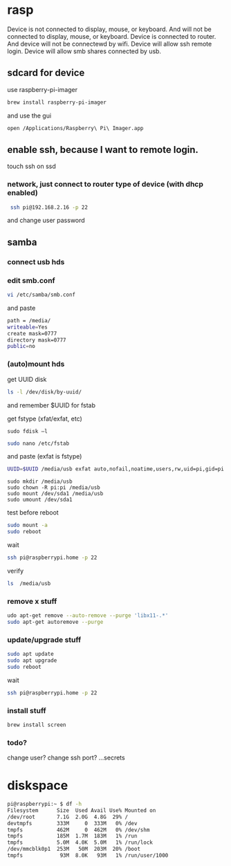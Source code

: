 # rasp

Device is not connected to display, mouse, or keyboard. 
And will not be connected to display, mouse, or keyboard. 
Device is connected to router. 
And device will not be connectewd by wifi.
Device will allow ssh remote login.
Device will allow smb shares connected by usb.
  


## sdcard for device

use raspberry-pi-imager

```bash
brew install raspberry-pi-imager
```

and use the gui

```bash
open /Applications/Raspberry\ Pi\ Imager.app
```

## enable ssh, because I want to remote login. 

touch ssh on ssd

### network, just connect to router type of device (with dhcp enabled)

```bash
 ssh pi@192.168.2.16 -p 22
```

and change user password

## samba

### connect usb hds

### edit smb.conf

```bash
vi /etc/samba/smb.conf
```

and paste

```bash
path = /media/
writeable=Yes
create mask=0777
directory mask=0777
public=no
```
### (auto)mount hds

get UUID disk

```bash
ls -l /dev/disk/by-uuid/
```
and remember $UUID for fstab

get fstype (xfat/exfat, etc)

```
sudo fdisk –l
```

```bash
sudo nano /etc/fstab 
```

and paste (exfat is fstype)

```bash
UUID=$UUID /media/usb exfat auto,nofail,noatime,users,rw,uid=pi,gid=pi 0 0

```

```
sudo mkdir /media/usb
sudo chown -R pi:pi /media/usb
sudo mount /dev/sda1 /media/usb
sudo umount /dev/sda1 
```
test before reboot

```bash
sudo mount -a
sudo reboot
```
wait

```bash
ssh pi@raspberrypi.home -p 22
```
verify

```bash
ls  /media/usb
```

### remove x stuff

```bash
udo apt-get remove --auto-remove --purge 'libx11-.*'
sudo apt-get autoremove --purge
```

### update/upgrade stuff

```bash
sudo apt update 
sudo apt upgrade
sudo reboot
```

wait

```bash
ssh pi@raspberrypi.home -p 22
```

### install stuff

```bash
brew install screen
```

### todo?

change user?
change ssh port?
...secrets

# diskspace

```bash
pi@raspberrypi:~ $ df -h
Filesystem      Size  Used Avail Use% Mounted on
/dev/root       7.1G  2.0G  4.8G  29% /
devtmpfs        333M     0  333M   0% /dev
tmpfs           462M     0  462M   0% /dev/shm
tmpfs           185M  1.7M  183M   1% /run
tmpfs           5.0M  4.0K  5.0M   1% /run/lock
/dev/mmcblk0p1  253M   50M  203M  20% /boot
tmpfs            93M  8.0K   93M   1% /run/user/1000
```

